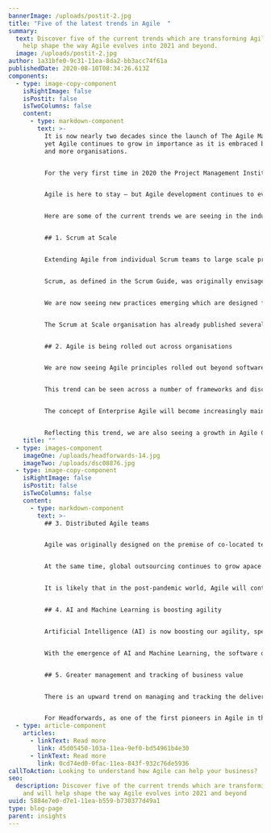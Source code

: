 ```yaml
---
bannerImage: /uploads/postit-2.jpg
title: "Five of the latest trends in Agile  "
summary:
  text: Discover five of the current trends which are transforming Agile and will
    help shape the way Agile evolves into 2021 and beyond.
  image: /uploads/postit-2.jpg
author: 1a31bfe0-9c31-11ea-8da2-bb3acc74f61a
publishedDate: 2020-08-10T08:34:26.613Z
components:
  - type: image-copy-component
    isRightImage: false
    isPostit: false
    isTwoColumns: false
    content:
      - type: markdown-component
        text: >-
          It is now nearly two decades since the launch of The Agile Manifesto,
          yet Agile continues to grow in importance as it is embraced by more
          and more organisations.  


          For the very first time in 2020 the Project Management Institute (which is regarded as the global leader in project management training) [announced that it was introducing familiarity](https://www.pmi.org/learning/featured-topics/agile) with Agile concepts as part of the necessary skillset for their Project Management Professional (PMP) Certification – a reminder of the extent to which Agile is now at the heart of mainstream project management thinking. 


          Agile is here to stay – but Agile development continues to evolve as companies explore new and better ways of working.  


          Here are some of the current trends we are seeing in the industry, which will shape and define Agile into 2021 and beyond.


          ## 1. Scrum at Scale


          Extending Agile from individual Scrum teams to large scale programmes is gaining traction. 


          Scrum, as defined in the Scrum Guide, was originally envisaged as a framework for developing and delivering products by a single team. Scrum is now increasingly being scaled across many high performance teams within an organisation and the Scrum at Scale organisation has been created to find effective ways of co-ordinating this new eco system of multiple teams. 


          We are now seeing new practices emerging which are designed for a scaled setting, such as the ‘Scrum of Scrums’ to understand collective progress and be responsive to any issues raised by individual teams; and a Scaled Daily Scrum (SDS) which people from participating teams attend. 


          The Scrum at Scale organisation has already published several white papers on applying the [Scrum@Scale](https://www.scrumatscale.com/scrum-at-scale-guide/) model to improve efficiency and momentum will continue as this organisation and others explore the best ways of implementing scrum at scale.


          ## 2. Agile is being rolled out across organisations


          We are now seeing Agile principles rolled out beyond software development to other functions of the company –Agile Human Resources, Agile Marketing, Agile Engineering and so on.  


          This trend can be seen across a number of frameworks and discussion this year. The Scaled Agile Framework (SAFe version 5.0) which was released in January 2020, includes the addition  “Business Agility” for the first time. SAFe is one of the hottest things amongst large companies today and this upward trend is likely to continue. 


          The concept of Enterprise Agile will become increasingly mainstream, as the principles of constant feedback and rapid iteration are equally valid right across organisations. Agile is being increasingly sought as businesses seek to improve productivity and competitiveness.  


          Reflecting this trend, we are also seeing a growth in Agile Coaching. In contrast to Scrum Masters, who act as strategic coaches for their teams, Agile Coaches operate at organisational level, charged with implementing agile at scale and across organisations. Over the next decade, we are likely to see more enterprises setting up a centralised Agile team to oversee the implementation of agile.
    title: ""
  - type: images-component
    imageOne: /uploads/headforwards-14.jpg
    imageTwo: /uploads/dsc08876.jpg
  - type: image-copy-component
    isRightImage: false
    isPostit: false
    isTwoColumns: false
    content:
      - type: markdown-component
        text: >-
          ## 3. Distributed Agile teams


          Agile was originally designed on the premise of co-located teams that can easily communicate with each other and respond quickly to change. The rise in working from home (rapidly accelerated as a result of the coronavirus pandemic) means that many teams are now working remotely. This is creating fresh challenges as the newly distributed teams need to invent new ways of achieving the same quality of close communication and responsiveness as a co-located team.  


          At the same time, global outsourcing continues to grow apace and again this can in some cases mean teams are virtual. Although co-location is seen as the best practice, many Agile teams are now distributed. Technology is being used to overcome the challenges of physical distance and Agile management tools such as Storyteller are being used to track and monitor outsourcing activities, improving collaboration and ensuring alignment. 


          It is likely that in the post-pandemic world, Agile will continue to evolve in ways that transcend the need for co-location and finds new ways of optimising agile performance in distributed teams. 


          ## 4. AI and Machine Learning is boosting agility


          Artificial Intelligence (AI) is now boosting our agility, speeding up processes and increasing efficiency. AI is being used to help Agile teams make smart decisions about their Agile practice, and Machine Learning is eradicating some predictable and monotonous tasks, freeing up staff to work on tasks that add more value. 


          With the emergence of AI and Machine Learning, the software development industry is undergoing transformation on an unprecedented scale, streamlining continuous testing for faster releases and accelerated delivery.  This is turbo-charging the whole environment in which Agile operates. 


          ## 5. Greater management and tracking of business value


          There is an upward trend on managing and tracking the delivery of business value.  As Agile becomes increasingly embedded within organisations, there is a new emphasis on evaluating business value, so it can be optimised. We are seeing this happening through a number of different tools and techniques, including value stream management (VSM), and metric/results tracking tools such as [Pluralsight Flow](https://www.pluralsight.com/product/flow). Teams which adopt these approaches to manage and track business value will be able to make data-driven decisions and prioritisations. These new tools can provide the deeper insights that enable teams to continue to improve and deliver greater value to stakeholders. 


          For Headforwards, as one of the first pioneers in Agile in the UK, this is an exciting time. As Agile grows worldwide through scaling frameworks and whole-organisation transformations, we are looking forward to staying at the cutting edge of Agile and continuing to innovate.
  - type: article-component
    articles:
      - linkText: Read more
        link: 45d05450-103a-11ea-9ef0-bd54961b4e30
      - linkText: Read more
        link: 0cd74ed0-0fac-11ea-843f-932c76de5936
callToAction: Looking to understand how Agile can help your business?
seo:
  description: Discover five of the current trends which are transforming Agile
    and will help shape the way Agile evolves into 2021 and beyond
uuid: 5884e7e0-d7e1-11ea-b559-b730377d49a1
type: blog-page
parent: insights
---
```

